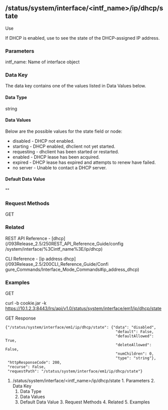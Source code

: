## /status/system/interface/<intf_name>/ip/dhcp/state

Use

If DHCP is enabled, use to see the state of the DHCP-assigned IP address.

### Parameters

intf_name: Name of interface object

### Data Key

The data key contains one of the values listed in Data Values below.

#### Data Type

string

#### Data Values

Below are the possible values for the state field or node:

  * disabled - DHCP not enabled.
  * starting - DHCP enabled, dhclient not yet started.
  * requesting - dhclient has been started or restarted.
  * enabled - DHCP lease has been acquired.
  * expired - DHCP lease has expired and attempts to renew have failed.
  * no server - Unable to contact a DHCP server.

#### Default Data Value

""

### Request Methods

GET

### Related

REST API Reference - [dhcp](/093Release_2.5/250REST_API_Reference_Guide/config
/system/interface/%3Cintf_name%3E/ip/dhcp)

CLI Reference - [ip address dhcp](/093Release_2.5/200CLI_Reference_Guide/Confi
gure_Commands/Interface_Mode_Commands#ip_address_dhcp)

### Examples

GET

curl -b cookie.jar -k
https://10.1.2.3:8443/lrs/api/v1.0/status/system/interface/em1/ip/dhcp/state

GET Response

    
    
    {"/status/system/interface/em1/ip/dhcp/state": {"data": "disabled",
                                                     "default": False,
                                                     "defaultAllowed": True,
                                                     "deleteAllowed": False,
                                                     "numChildren": 0,
                                                     "type": "string"},
     "httpResponseCode": 200,
     "recurse": False,
     "requestPath": "/status/system/interface/em1/ip/dhcp/state"}
    

  1. /status/system/interface/<intf_name>/ip/dhcp/state
    1. Parameters
    2. Data Key
      1. Data Type
      2. Data Values
      3. Default Data Value
    3. Request Methods
    4. Related
    5. Examples

